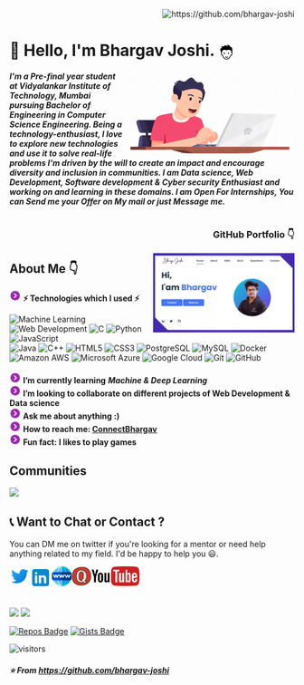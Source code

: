 <p align="right"> <img src="https://komarev.com/ghpvc/?username=bhargav-joshi" alt="https://github.com/bhargav-joshi"> </p>

# 👋 Hello, I'm Bhargav Joshi. <img src="https://github.com/bhargav-joshi/bhargav-joshi/blob/master/Assets/boy.png" width="30px" align="center"> 
<img src="https://github.com/bhargav-joshi/bhargav-joshi/blob/master/Assets/programmer-crop.gif" width="300px" align="Right">
<h4 align="left"> <i>I'm a Pre-final year student at Vidyalankar Institute of Technology, Mumbai pursuing Bachelor of Engineering in Computer Science Engineering. Being a technology-enthusiast, I love to explore new technologies and use it to solve real-life problems I'm driven by the will to create an impact and encourage diversity and inclusion in communities.
I am Data science, Web Development, Software development & Cyber security Enthusiast and working on and learning in these domains.
I am Open For Internships, You can Send me your Offer on My mail or just Message me. </i></h4>

# 

<h3 align="Right"> GitHub Portfolio 👇 </h3>
<a href="http://bhargav-joshi.github.io"><img src="https://github.com/bhargav-joshi/bhargav-joshi/blob/master/Assets/github-website.png" width="250px" align="right"></a>

## About Me 👇
 
<img src="https://github.com/bhargav-joshi/bhargav-joshi/blob/master/Assets/next.png" width="20px"> **⚡ Technologies which I used ⚡**
 
![Machine Learning](https://img.shields.io/badge/Machine%20Learning-%7C-blue?style=flat-square) 
![Web Development](https://img.shields.io/badge/Web%20Development-%7C-red?style=flat-square) 
![C](https://img.shields.io/badge/C-%7C-blue?style=flat-square)
![Python](https://img.shields.io/badge/-Python-black?style=flat-square&logo=Python)
![JavaScript](https://img.shields.io/badge/-JavaScript-black?style=flat-square&logo=javascript) <br>
![Java](https://img.shields.io/badge/-java-E34A86?style=flat-square&logo=java) 
![C++](https://img.shields.io/badge/-C++-00599C?style=flat-square&logo=c) 
![HTML5](https://img.shields.io/badge/-HTML5-E34F26?style=flat-square&logo=html5&logoColor=white)
![CSS3](https://img.shields.io/badge/-CSS3-1572B6?style=flat-square&logo=css3)
![PostgreSQL](https://img.shields.io/badge/-PostgreSQL-336791?style=flat-square&logo=postgresql)
![MySQL](https://img.shields.io/badge/-MySQL-black?style=flat-square&logo=mysql)
![Docker](https://img.shields.io/badge/-Docker-black?style=flat-square&logo=docker) <br>
![Amazon AWS](https://img.shields.io/badge/Amazon%20AWS-232F3E?style=flat-square&logo=amazon-aws)
![Microsoft Azure](https://img.shields.io/badge/Microsoft%20Azure-232F7E?style=flat-square&logo=microsoft-azure)
![Google Cloud](https://img.shields.io/badge/Google%20Cloud-black?style=flat-square&logo=google-cloud)
![Git](https://img.shields.io/badge/-Git-black?style=flat-square&logo=git)
![GitHub](https://img.shields.io/badge/-GitHub-181717?style=flat-square&logo=github)
<br> <br>
<img src="https://github.com/bhargav-joshi/bhargav-joshi/blob/master/Assets/next.png" width="20px"> **I’m currently learning** ***Machine & Deep Learning*** <br>
<img src="https://github.com/bhargav-joshi/bhargav-joshi/blob/master/Assets/next.png" width="20px"> **I’m looking to collaborate on different projects of Web Development & Data science** <br>
<img src="https://github.com/bhargav-joshi/bhargav-joshi/blob/master/Assets/next.png" width="20px"> **Ask me about anything :)** <br>
<img src="https://github.com/bhargav-joshi/bhargav-joshi/blob/master/Assets/next.png" width="20px"> **How to reach me: [ConnectBhargav](https://www.linkedin.com/in/capturingeye/)**<br>
<img src="https://github.com/bhargav-joshi/bhargav-joshi/blob/master/Assets/next.png" width="20px"> **Fun fact: I likes to play games**<br>

## Communities

<a href="https://crowdsource.google.com/"><img src="https://lh3.googleusercontent.com/mR_90d6G3yG85wtSqaIm2NhHNTpXQFDdr0kGyU6JPJ0B0emm1LNmBI_rNcQ-khwcuMeE" width=60px></a>

## 📞 Want to Chat or Contact  ?

 You can DM me on twitter if you're looking for a mentor or need help anything related to my field. I'd be happy to help you 😃.

  <a href="https://twitter.com/Capturing_eye">
    <img align="left" alt="Bhargav Joshi | Twitter" width="35px" src="https://github.com/bhargav-joshi/bhargav-joshi/blob/master/Assets/twitter.svg">
  </a>
  <a href="https://www.linkedin.com/in/capturingeye/">
    <img align="left" alt="Bhargav Joshi | Linkedin" width="40px" src="https://github.com/bhargav-joshi/bhargav-joshi/blob/master/Assets/linkedin.svg">
  </a>
  <a href="http://ibhargavjoshi.com/">
    <img align="left" alt="Bhargav Joshi | Website" width="35px" src="https://github.com/bhargav-joshi/bhargav-joshi/blob/master/Assets/www.svg">
  </a>
  <a href="https://www.quora.com/profile/Bhargav-Joshi-149">
    <img align="left" alt="Bhargav Joshi | Quora" width="35px" src="https://github.com/bhargav-joshi/bhargav-joshi/blob/master/Assets/quora.svg">
  </a>
  <a href="http://www.youtube.com/channel/UCNNV6y1pF3sv8xfKjsz7fUw?sub_confirmation=1">
    <img align="left" alt="Capturing eye | Youtube" width="85px" src="https://github.com/bhargav-joshi/bhargav-joshi/blob/master/Assets/YouTube.png">
  </a> 
<br>
<br>

# 

<p align="left"> <img src="https://github-readme-stats.vercel.app/api/top-langs/?username=bhargav-joshi&layout=compact&langs_count=10"> <img src="https://github-readme-stats.vercel.app/api?username=bhargav-joshi&show_icons=true&theme=buefy"></p>

[![Repos Badge](https://badges.pufler.dev/repos/bhargav-joshi?style=for-the-badge&logo=appveyor&color=blue)](https://badges.pufler.dev)
[![Gists Badge](https://badges.pufler.dev/gists/bhargav-joshi?style=for-the-badge&logo=appveyor&color=blue)](https://badges.pufler.dev)

![visitors](https://visitor-badge.glitch.me/badge?page_id=page.id)
##### ⭐️ *From https://github.com/bhargav-joshi*
